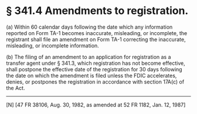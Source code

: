 # § 341.4   Amendments to registration.

(a) Within 60 calendar days following the date which any information reported on Form TA-1 becomes inaccurate, misleading, or incomplete, the registrant shall file an amendment on Form TA-1 correcting the inaccurate, misleading, or incomplete information.


(b) The filing of an amendment to an application for registration as a transfer agent under § 341.3, which registration has not become effective, shall postpone the effective date of the registration for 30 days following the date on which the amendment is filed unless the FDIC accelerates, denies, or postpones the registration in accordance with section 17A(c) of the Act.



---

[N] [47 FR 38106, Aug. 30, 1982, as amended at 52 FR 1182, Jan. 12, 1987]




